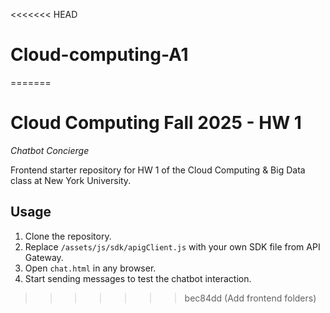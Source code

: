 <<<<<<< HEAD
# Cloud-computing-A1
=======
# Cloud Computing Fall 2025 - HW 1

*Chatbot Concierge*

Frontend starter repository for HW 1 of the Cloud Computing & Big Data
class at New York University.

## Usage ##

1. Clone the repository.
2. Replace `/assets/js/sdk/apigClient.js` with your own SDK file from API
   Gateway.
3. Open `chat.html` in any browser.
4. Start sending messages to test the chatbot interaction.

>>>>>>> bec84dd (Add frontend folders)
